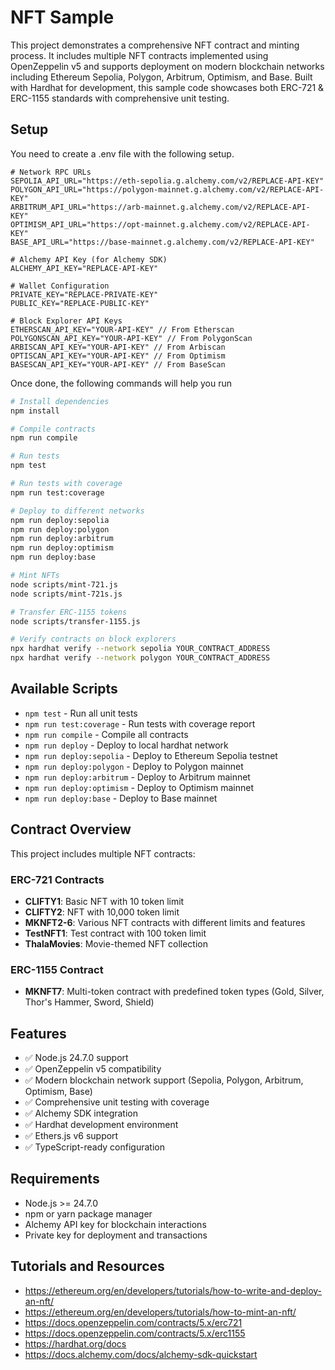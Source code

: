 # NFT Sample

This project demonstrates a comprehensive NFT contract and minting process. It includes multiple NFT contracts implemented using OpenZeppelin v5 and supports deployment on modern blockchain networks including Ethereum Sepolia, Polygon, Arbitrum, Optimism, and Base. Built with Hardhat for development, this sample code showcases both ERC-721 & ERC-1155 standards with comprehensive unit testing.

## Setup

You need to create a .env file with the following setup.

```text
# Network RPC URLs
SEPOLIA_API_URL="https://eth-sepolia.g.alchemy.com/v2/REPLACE-API-KEY"
POLYGON_API_URL="https://polygon-mainnet.g.alchemy.com/v2/REPLACE-API-KEY"
ARBITRUM_API_URL="https://arb-mainnet.g.alchemy.com/v2/REPLACE-API-KEY"
OPTIMISM_API_URL="https://opt-mainnet.g.alchemy.com/v2/REPLACE-API-KEY"
BASE_API_URL="https://base-mainnet.g.alchemy.com/v2/REPLACE-API-KEY"

# Alchemy API Key (for Alchemy SDK)
ALCHEMY_API_KEY="REPLACE-API-KEY"

# Wallet Configuration
PRIVATE_KEY="REPLACE-PRIVATE-KEY"
PUBLIC_KEY="REPLACE-PUBLIC-KEY"

# Block Explorer API Keys
ETHERSCAN_API_KEY="YOUR-API-KEY" // From Etherscan
POLYGONSCAN_API_KEY="YOUR-API-KEY" // From PolygonScan
ARBISCAN_API_KEY="YOUR-API-KEY" // From Arbiscan
OPTISCAN_API_KEY="YOUR-API-KEY" // From Optimism
BASESCAN_API_KEY="YOUR-API-KEY" // From BaseScan
```

Once done, the following commands will help you run

```bash
# Install dependencies
npm install

# Compile contracts
npm run compile

# Run tests
npm test

# Run tests with coverage
npm run test:coverage

# Deploy to different networks
npm run deploy:sepolia
npm run deploy:polygon
npm run deploy:arbitrum
npm run deploy:optimism
npm run deploy:base

# Mint NFTs
node scripts/mint-721.js
node scripts/mint-721s.js

# Transfer ERC-1155 tokens
node scripts/transfer-1155.js

# Verify contracts on block explorers
npx hardhat verify --network sepolia YOUR_CONTRACT_ADDRESS
npx hardhat verify --network polygon YOUR_CONTRACT_ADDRESS
```

## Available Scripts

- `npm test` - Run all unit tests
- `npm run test:coverage` - Run tests with coverage report
- `npm run compile` - Compile all contracts
- `npm run deploy` - Deploy to local hardhat network
- `npm run deploy:sepolia` - Deploy to Ethereum Sepolia testnet
- `npm run deploy:polygon` - Deploy to Polygon mainnet
- `npm run deploy:arbitrum` - Deploy to Arbitrum mainnet
- `npm run deploy:optimism` - Deploy to Optimism mainnet
- `npm run deploy:base` - Deploy to Base mainnet

## Contract Overview

This project includes multiple NFT contracts:

### ERC-721 Contracts
- **CLIFTY1**: Basic NFT with 10 token limit
- **CLIFTY2**: NFT with 10,000 token limit  
- **MKNFT2-6**: Various NFT contracts with different limits and features
- **TestNFT1**: Test contract with 100 token limit
- **ThalaMovies**: Movie-themed NFT collection

### ERC-1155 Contract
- **MKNFT7**: Multi-token contract with predefined token types (Gold, Silver, Thor's Hammer, Sword, Shield)

## Features

- ✅ Node.js 24.7.0 support
- ✅ OpenZeppelin v5 compatibility
- ✅ Modern blockchain network support (Sepolia, Polygon, Arbitrum, Optimism, Base)
- ✅ Comprehensive unit testing with coverage
- ✅ Alchemy SDK integration
- ✅ Hardhat development environment
- ✅ Ethers.js v6 support
- ✅ TypeScript-ready configuration

## Requirements

- Node.js >= 24.7.0
- npm or yarn package manager
- Alchemy API key for blockchain interactions
- Private key for deployment and transactions

## Tutorials and Resources

* <https://ethereum.org/en/developers/tutorials/how-to-write-and-deploy-an-nft/>
* <https://ethereum.org/en/developers/tutorials/how-to-mint-an-nft/>
* <https://docs.openzeppelin.com/contracts/5.x/erc721>
* <https://docs.openzeppelin.com/contracts/5.x/erc1155>
* <https://hardhat.org/docs>
* <https://docs.alchemy.com/docs/alchemy-sdk-quickstart>

